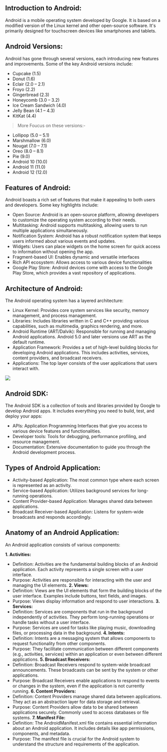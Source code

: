 ## Introduction to Android:
Android is a mobile operating system developed by Google. It is based on a modified version of the Linux kernel and other open-source software.  It's primarily designed for touchscreen devices like smartphones and tablets.

## Android Versions:
Android has gone through several versions, each introducing new features and improvements. Some of the key Android versions include:

- Cupcake (1.5)
- Donut (1.6)
- Eclair (2.0 – 2.1)
- Froyo (2.2)
- Gingerbread (2.3)
- Honeycomb (3.0 – 3.2)
- Ice Cream Sandwich (4.0)
- Jelly Bean (4.1 – 4.3)
- KitKat (4.4)
> More Foucus on these versions:-
- Lollipop (5.0 – 5.1)
- Marshmallow (6.0)
- Nougat (7.0 – 7.1)
- Oreo (8.0 – 8.1)
- Pie (9.0)
- Android 10 (10.0)
- Android 11 (11.0)
- Android 12 (12.0)


## Features of Android:
Android boasts a rich set of features that make it appealing to both users and developers. Some key highlights include:

- Open Source: Android is an open-source platform, allowing developers to customize the operating system according to their needs.
- Multitasking: Android supports multitasking, allowing users to run multiple applications simultaneously.
- Notification System: Android has a robust notification system that keeps users informed about various events and updates.
- Widgets: Users can place widgets on the home screen for quick access to information without opening the app.
- Fragment-based UI: Enables dynamic and versatile interfaces
- Rich API ecosystem: Allows access to various device functionalities
- Google Play Store: Android devices come with access to the Google Play Store, which provides a vast repository of applications.

## Architecture of Android:
The Android operating system has a layered architecture:

- Linux Kernel: Provides core system services like security, memory management, and process management.
- Libraries: Includes libraries written in C and C++ providing various capabilities, such as multimedia, graphics rendering, and more.
- Android Runtime (ART/Dalvik): Responsible for running and managing Android applications. Android 5.0 and later versions use ART as the default runtime.
- Application Framework: Provides a set of high-level building blocks for developing Android applications. This includes activities, services, content providers, and broadcast receivers.
- Applications: The top layer consists of the user applications that users interact with.

![](https://media.geeksforgeeks.org/wp-content/uploads/20190912123353/architecture.jpg)

## Android SDK:
The Android SDK is a collection of tools and libraries provided by Google to develop Android apps. It includes everything you need to build, test, and deploy your apps:

- APIs: Application Programming Interfaces that give you access to various device features and functionalities.
- Developer tools: Tools for debugging, performance profiling, and resource management.
- Documentation: Extensive documentation to guide you through the Android development process.

## Types of Android Application:

- Activity-based Application: The most common type where each screen is represented as an activity.
- Service-based Application: Utilizes background services for long-running operations.
- Content Provider-based Application: Manages shared data between applications.
- Broadcast Receiver-based Application: Listens for system-wide broadcasts and responds accordingly.

## Anatomy of an Android Application:
An Android application consists of various components:

**1. Activities:**
- Definition: Activities are the fundamental building blocks of an Android application. Each activity represents a single screen with a user interface.
- Purpose: Activities are responsible for interacting with the user and managing the UI elements.
**2. Views:**
- Definition: Views are the UI elements that form the building blocks of the user interface. Examples include buttons, text fields, and images.
- Purpose: Views display information and respond to user interactions.
**3. Services:**
- Definition: Services are components that run in the background independently of activities. They perform long-running operations or handle tasks without a user interface.
- Purpose: Services are used for tasks like playing music, downloading files, or processing data in the background.
**4. Intents:**
- Definition: Intents are a messaging system that allows components to request functionality from other components.
- Purpose: They facilitate communication between different components (e.g., activities, services) within an application or even between different applications.
**5. Broadcast Receivers:**
- Definition: Broadcast Receivers respond to system-wide broadcast announcements. These broadcasts can be sent by the system or other applications.
- Purpose: Broadcast Receivers enable applications to respond to events or changes in the system, even if the application is not currently running.
**6. Content Providers:**
- Definition: Content Providers manage shared data between applications. They act as an abstraction layer for data storage and retrieval.
- Purpose: Content Providers allow data to be shared between applications securely. Commonly used to access databases or file systems.
**7. Manifest File:**
- Definition: The AndroidManifest.xml file contains essential information about an Android application. It includes details like app permissions, components, and metadata.
- Purpose: The manifest file is crucial for the Android system to understand the structure and requirements of the application.

